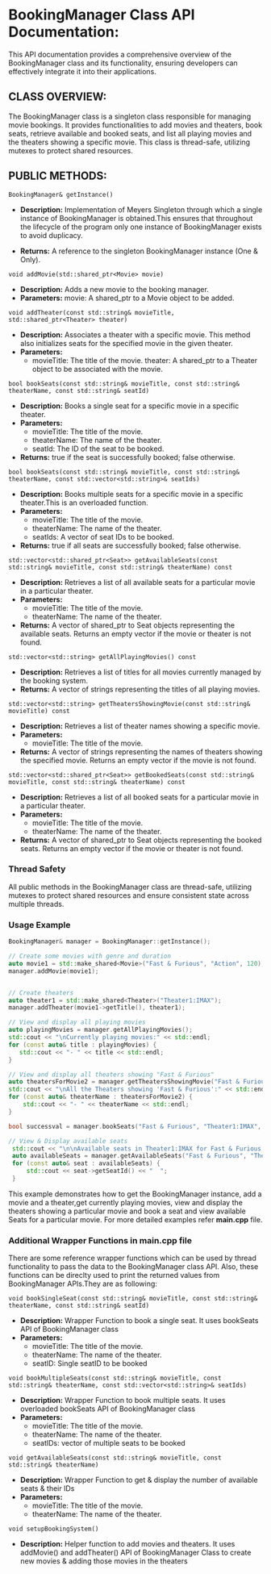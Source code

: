 # BookingManager Class API Documentation:

This API documentation provides a comprehensive overview of the BookingManager class and its functionality, ensuring developers can effectively integrate it into their applications.

## CLASS OVERVIEW:

The BookingManager class is a singleton class responsible for managing movie bookings.
It provides functionalities to add movies and theaters, book seats, retrieve available and booked seats, and list all playing movies and the theaters showing a specific movie.
This class is thread-safe, utilizing mutexes to protect shared resources.

## PUBLIC METHODS:
`BookingManager& getInstance()`
* **Description:** Implementation of Meyers Singleton through which a single instance of BookingManager is obtained.This ensures that throughout the lifecycle of the program only one instance of BookingManager exists to avoid duplicacy.

* **Returns:** A reference to the singleton BookingManager instance (One & Only).

`void addMovie(std::shared_ptr<Movie> movie)`

* **Description:** Adds a new movie to the booking manager.
* **Parameters:** movie: A shared_ptr to a Movie object to be added.

`void addTheater(const std::string& movieTitle, std::shared_ptr<Theater> theater)`

* **Description:** Associates a theater with a specific movie. This method also initializes seats for the specified movie in the given theater.
* **Parameters:**
  * movieTitle: The title of the movie.
theater: A shared_ptr to a Theater object to be associated with the movie.

`bool bookSeats(const std::string& movieTitle, const std::string& theaterName, const std::string& seatId)`

* **Description:** Books a single seat for a specific movie in a specific theater.
* **Parameters:**
     * movieTitle: The title of the movie.
     * theaterName: The name of the theater.
     * seatId: The ID of the seat to be booked.
* **Returns:** true if the seat is successfully booked; false otherwise.

`bool bookSeats(const std::string& movieTitle, const std::string& theaterName, const std::vector<std::string>& seatIds)`

* **Description:** Books multiple seats for a specific movie in a specific theater.This is an overloaded function.
* **Parameters:**
     * movieTitle: The title of the movie.
     * theaterName: The name of the theater.
     * seatIds: A vector of seat IDs to be booked.
* **Returns:** true if all seats are successfully booked; false otherwise.

`std::vector<std::shared_ptr<Seat>> getAvailableSeats(const std::string& movieTitle, const std::string& theaterName) const`
* **Description:** Retrieves a list of all available seats for a particular movie in a particular theater.
* **Parameters:**
     * movieTitle: The title of the movie.
     * theaterName: The name of the theater.
* **Returns:** A vector of shared_ptr to Seat objects representing the available seats. Returns an empty vector if the movie or theater is not found.

`std::vector<std::string> getAllPlayingMovies() const`
* **Description:** Retrieves a list of titles for all movies currently managed by the booking system.
* **Returns:** A vector of strings representing the titles of all playing movies.

`std::vector<std::string> getTheatersShowingMovie(const std::string& movieTitle) const`
* **Description:** Retrieves a list of theater names showing a specific movie.
* **Parameters:**
  * movieTitle: The title of the movie.
* **Returns:** A vector of strings representing the names of theaters showing the specified movie. Returns an empty vector if the movie is not found.

`std::vector<std::shared_ptr<Seat>> getBookedSeats(const std::string& movieTitle, const std::string& theaterName) const`
* **Description:** Retrieves a list of all booked seats for a particular movie in a particular theater.
* **Parameters:**
  * movieTitle: The title of the movie.
  * theaterName: The name of the theater.
* **Returns:** A vector of shared_ptr to Seat objects representing the booked seats. Returns an empty vector if the movie or theater is not found.

### Thread Safety
All public methods in the BookingManager class are thread-safe, utilizing mutexes to protect shared resources and ensure consistent state across multiple threads.

### Usage Example
```C++
BookingManager& manager = BookingManager::getInstance();

// Create some movies with genre and duration
auto movie1 = std::make_shared<Movie>("Fast & Furious", "Action", 120);
manager.addMovie(movie1);


// Create theaters
auto theater1 = std::make_shared<Theater>("Theater1:IMAX");
manager.addTheater(movie1->getTitle(), theater1);

// View and display all playing movies
auto playingMovies = manager.getAllPlayingMovies();
std::cout << "\nCurrently playing movies:" << std::endl;
for (const auto& title : playingMovies) {
   std::cout << "- " << title << std::endl;
}

// View and display all theaters showing "Fast & Furious"
auto theatersForMovie2 = manager.getTheatersShowingMovie("Fast & Furious");
std::cout << "\nAll the Theaters showing 'Fast & Furious':" << std::endl;
for (const auto& theaterName : theatersForMovie2) {
    std::cout << "- " << theaterName << std::endl;
}

bool successval = manager.bookSeats("Fast & Furious", "Theater1:IMAX", "a1");

// View & Display available seats
 std::cout << "\n\nAvailable seats in Theater1:IMAX for Fast & Furious:" << std::endl;
 auto availableSeats = manager.getAvailableSeats("Fast & Furious", "Theater1:IMAX");
 for (const auto& seat : availableSeats) {
     std::cout << seat->getSeatId() << "  ";
 }

```
This example demonstrates how to get the BookingManager instance, add a movie and a theater,get currently playing movies, view and display the theaters showing a particular movie and book a seat and view available Seats for a particular movie. For more detailed examples refer **main.cpp** file.

### Additional Wrapper Functions in **main.cpp** file
There are some reference wrapper functions which can be used by thread functionality to pass the data to the BookingManager class API. Also, these functions can be direclty used to print the returned values from BookingManager APIs.They are as following:

`void bookSingleSeat(const std::string& movieTitle, const std::string& theaterName, const std::string& seatId)`

* **Description:** Wrapper Function to book a single seat. It uses bookSeats API of BookingManager class
* **Parameters:**
    * movieTitle: The title of the movie.
    * theaterName: The name of the theater.
    * seatID: Single seatID to be booked

`void bookMultipleSeats(const std::string& movieTitle, const std::string& theaterName, const std::vector<std::string>& seatIds)`

* **Description:** Wrapper Function to book multiple seats. It uses overloaded bookSeats API of BookingManager class
* **Parameters:**
    * movieTitle: The title of the movie.
    * theaterName: The name of the theater.
    * seatIDs: vector of multiple seats to be booked

`void getAvailableSeats(const std::string& movieTitle, const std::string& theaterName)`

* **Description:** Wrapper Function to get & display the number of available seats & their IDs
* **Parameters:**
    * movieTitle: The title of the movie.
    * theaterName: The name of the theater.

`void setupBookingSystem()`
* **Description:** Helper function to add movies and theaters. It uses addMovie() and addTheater() API of  BookingManager Class to create new movies & adding those movies in the theaters
